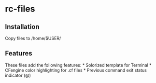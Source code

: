 # rc-files

## Installation
Copy files to /home/$USER/

## Features
These files add the following features:
	* Solorized template for Terminal
	* CFengine color highlighting for .cf files
	* Previous command exit status indicator (@)
